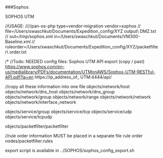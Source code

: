 ###Sophos

SOPHOS UTM

//USAGE:
////pan-os-php type=vendor-migration vendor=sophos
//  file=/Users/swaschkut/Documents/Expedition_config/XYZ output\ DMZ.txt
//  out=/tmp/sophos.xml in=/Users/swaschkut/Documents/VM300-Baseline.xml
//  ruleorder=/Users/swaschkut/Documents/Expedition_config/XYZ/packetfilter\ order.txt


/*
//Todo: NEEDED config files:
Sophos UTM API export (copy / past)
https://www.sophos.com/en-us/medialibrary/PDFs/documentation/UTMonAWS/Sophos-UTM-RESTful-API.pdf?la=en
https://ip_address_of_ UTM:4444/api/



//copy all these information into one file
objects/network/host
objects/network/dns_host
objects/network/dns_group
objects/network/group
objects/network/range
objects/network/network
objects/network/interface_network

objects/service/group
objects/service/tcp
objects/service/udp
objects/service/tcpudp

objects/packetfilter/packetfilter




//rule order information MUST be placed in a separate file
rule order
nodes/packetfilter.rules



export script is available in ../SOPHOS/sophos_config_export.sh